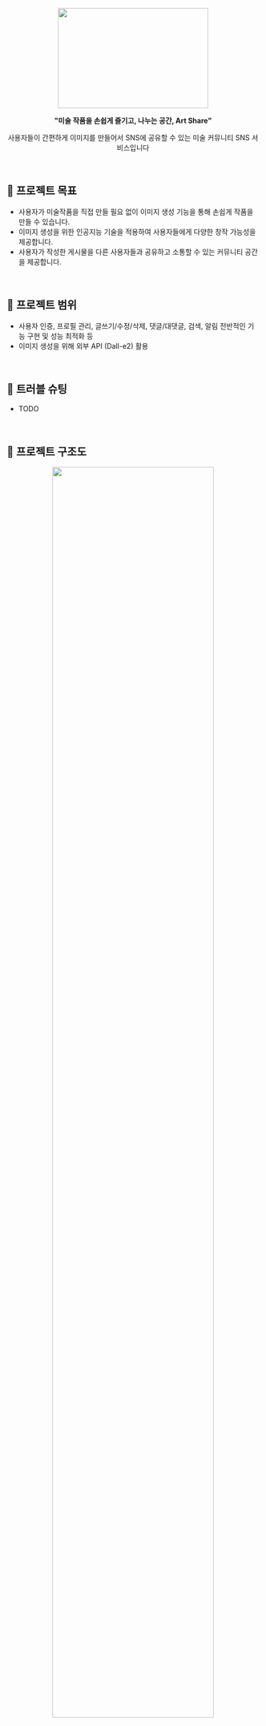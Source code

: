 
<p align="center"><img src="https://user-images.githubusercontent.com/66009926/222895759-f180cc99-b361-4fdc-9daf-f6bf889fcf6d.png" height="200px" width="300px"></p>

<div align = "center" > 
  <b> "미술 작품을 손쉽게 즐기고, 나누는 공간, Art Share" </b>
  <p/>
  <p> 사용자들이 간편하게 이미지를 만들어서 SNS에 공유할 수 있는 미술 커뮤니티 SNS 서비스입니다 </p>
</div>

<br/>

## **🚀 프로젝트 목표**

- 사용자가 미술작품을 직접 만들 필요 없이 이미지 생성 기능을 통해 손쉽게 작품을 만들 수 있습니다.
- 이미지 생성을 위한 인공지능 기술을 적용하여 사용자들에게 다양한 창작 가능성을 제공합니다.
- 사용자가 작성한 게시물을 다른 사용자들과 공유하고 소통할 수 있는 커뮤니티 공간을 제공합니다.

</br>

## **🚀 프로젝트 범위**

- 사용자 인증, 프로필 관리, 글쓰기/수정/삭제, 댓글/대댓글, 검색, 알림 전반적인 기능 구현 및 성능 최적화 등
- 이미지 생성을 위해 외부 API (Dall-e2) 활용

</br>

## 🚀 트러블 슈팅

- TODO


</br>

## 🚀 프로젝트 구조도
<p align="center"><img src="https://user-images.githubusercontent.com/66009926/222897300-96f09bc4-a839-4971-a7d5-eb0a829781b3.jpg" width="80%"></p>

</br>

## 🚀 프로젝트 기술 스택
<p align="center"><img src="https://user-images.githubusercontent.com/66009926/222895746-0a2b3e89-09d2-496e-9ee4-16ad83140d49.jpg" width="80%"></p>


